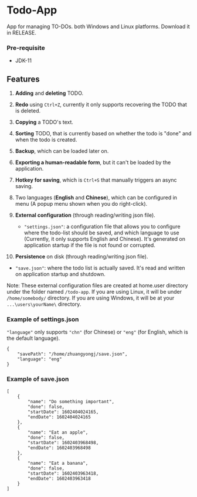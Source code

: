 # Todo-App

App for managing TO-DOs. both Windows and Linux platforms. Download it in RELEASE.

### Pre-requisite

- JDK-11

## Features

1. **Adding** and **deleting** TODO.
2. **Redo** using `Ctrl+Z`, currently it only supports recovering the TODO that is deleted.
3. **Copying** a TODO's text.
4. **Sorting** TODO, that is currently based on whether the todo is "done" and when the todo is created.
5. **Backup**, which can be loaded later on.
6. **Exporting a human-readable form**, but it can't be loaded by the application.
7. **Hotkey for saving**, which is `Ctrl+S` that manually triggers an async saving.
8. Two languages (**English** and **Chinese**), which can be configured in menu (A popup menu shown when you do right-click).
9. **External configuration** (through reading/writing json file).

   - `"settings.json"`: a configuration file that allows you to configure where the todo-list should be saved, and which language to use (Currently, it only supports English and Chinese). It's generated on application startup if the file is not found or corrupted.

10. **Persistence** on disk (through reading/writing json file).

- `"save.json"`: where the todo list is actually saved. It's read and written on application startup and shutdown.

Note: These external configuration files are created at home.user directory under the folder named `/todo-app`. If you are using Linux, it will be under `/home/somebody/` directory. If you are using Windows, it will be at your `...\users\yourName\` directory.

### Example of settings.json

`"language"` only supports `"chn"` (for Chinese) or `"eng"` (for English, which is the default language).

```
{
    "savePath": "/home/zhuangyongj/save.json",
    "language": "eng"
}
```

### Example of save.json

```
[
    {
        "name": "Do something important",
        "done": false,
        "startDate": 1602404024165,
        "endDate": 1602404024165
    },
    {
        "name": "Eat an apple",
        "done": false,
        "startDate": 1602403968498,
        "endDate": 1602403968498
    },
    {
        "name": "Eat a banana",
        "done": false,
        "startDate": 1602403963418,
        "endDate": 1602403963418
    }
]
```
